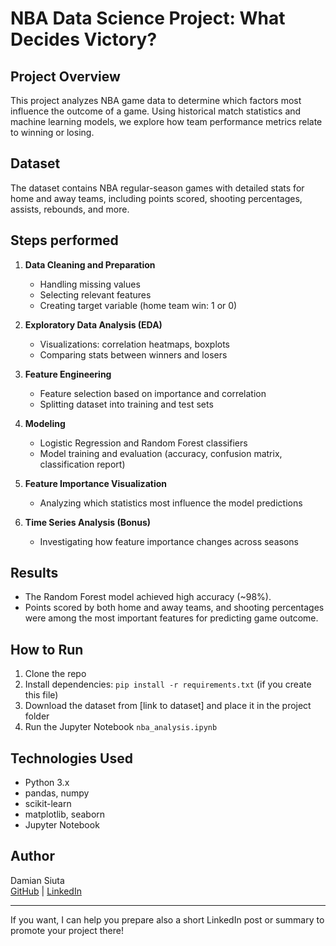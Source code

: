 # NBA Data Science Project: What Decides Victory?

## Project Overview
This project analyzes NBA game data to determine which factors most influence the outcome of a game. Using historical match statistics and machine learning models, we explore how team performance metrics relate to winning or losing.

## Dataset
The dataset contains NBA regular-season games with detailed stats for home and away teams, including points scored, shooting percentages, assists, rebounds, and more.

## Steps performed
1. **Data Cleaning and Preparation**  
   - Handling missing values  
   - Selecting relevant features  
   - Creating target variable (home team win: 1 or 0)  

2. **Exploratory Data Analysis (EDA)**  
   - Visualizations: correlation heatmaps, boxplots  
   - Comparing stats between winners and losers  

3. **Feature Engineering**  
   - Feature selection based on importance and correlation  
   - Splitting dataset into training and test sets  

4. **Modeling**  
   - Logistic Regression and Random Forest classifiers  
   - Model training and evaluation (accuracy, confusion matrix, classification report)  

5. **Feature Importance Visualization**  
   - Analyzing which statistics most influence the model predictions  

6. **Time Series Analysis (Bonus)**  
   - Investigating how feature importance changes across seasons  

## Results
- The Random Forest model achieved high accuracy (~98%).  
- Points scored by both home and away teams, and shooting percentages were among the most important features for predicting game outcome.

## How to Run
1. Clone the repo  
2. Install dependencies: `pip install -r requirements.txt` (if you create this file)  
3. Download the dataset from [link to dataset] and place it in the project folder  
4. Run the Jupyter Notebook `nba_analysis.ipynb`

## Technologies Used
- Python 3.x  
- pandas, numpy  
- scikit-learn  
- matplotlib, seaborn  
- Jupyter Notebook  

## Author
Damian Siuta  
[GitHub](https://github.com/DamianSiuta) | [LinkedIn](https://www.linkedin.com/in/damiansiuta)

---

If you want, I can help you prepare also a short LinkedIn post or summary to promote your project there!
